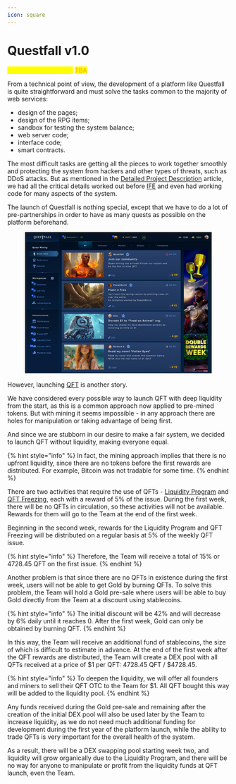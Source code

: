 ```yaml
---
icon: square
---
```


# Questfall v1.0

<mark style="color:yellow;">Scheduled for release:</mark> <mark style="color:orange;">TBA</mark>

From a technical point of view, the development of a platform like Questfall is quite straightforward and must solve the tasks common to the majority of web services:

* design of the pages;
* design of the RPG items;
* sandbox for testing the system balance;
* web server code;
* interface code;
* smart contracts.&#x20;

The most difficult tasks are getting all the pieces to work together smoothly and protecting the system from hackers and other types of threats, such as DDoS attacks. But as mentioned in the [Detailed Project Description](project-overview.md) article, we had all the critical details worked out before [IFE](initial-funding-event.md) and even had working code for many aspects of the system.

The launch of Questfall is nothing special, except that we have to do a lot of pre-partnerships in order to have as many quests as possible on the platform beforehand.

<figure><img src="../.gitbook/assets/screenshot.jpg" alt=""><figcaption></figcaption></figure>

However, launching [QFT](../assets/qft.md) is another story.&#x20;

We have considered every possible way to launch QFT with deep liquidity from the start, as this is a common approach now applied to pre-mined tokens. But with mining it seems impossible - in any approach there are holes for manipulation or taking advantage of being first.

And since we are stubborn in our desire to make a fair system, we decided to launch QFT without liquidity, making everyone equal.

{% hint style="info" %}
In fact, the mining approach implies that there is no upfront liquidity, since there are no tokens before the first rewards are distributed. For example, Bitcoin was not tradable for some time.
{% endhint %}

There are two activities that require the use of QFTs - [Liquidity Program](../infrastructure/liquidity-program.md) and [QFT Freezing](../infrastructure/qft-freezing.md), each with a reward of 5% of the issue. During the first week, there will be no QFTs in circulation, so these activities will not be available. Rewards for them will go to the Team at the end of the first week.

Beginning in the second week, rewards for the Liquidity Program and QFT Freezing will be distributed on a regular basis at 5% of the weekly QFT issue.

{% hint style="info" %}
Therefore, the Team will receive a total of 15% or 4728.45 QFT on the first issue.
{% endhint %}

Another problem is that since there are no QFTs in existence during the first week, users will not be able to get Gold by burning QFTs. To solve this problem, the Team will hold a Gold pre-sale where users will be able to buy Gold directly from the Team at a discount using stablecoins.

{% hint style="info" %}
The initial discount will be 42% and will decrease by 6% daily until it reaches 0. After the first week, Gold can only be obtained by burning QFT.
{% endhint %}

In this way, the Team will receive an additional fund of stablecoins, the size of which is difficult to estimate in advance. At the end of the first week after the QFT rewards are distributed, the Team will create a DEX pool with all QFTs received at a price of $1 per QFT: 4728.45 QFT / $4728.45.

{% hint style="info" %}
To deepen the liquidity, we will offer all founders and miners to sell their QFT OTC to the Team for $1. All QFT bought this way will be added to the liquidity pool.
{% endhint %}

Any funds received during the Gold pre-sale and remaining after the creation of the initial DEX pool will also be used later by the Team to increase liquidity, as we do not need much additional funding for development during the first year of the platform launch, while the ability to trade QFTs is very important for the overall health of the system.

As a result, there will be a DEX swapping pool starting week two, and liquidity will grow organically due to the Liquidity Program, and there will be no way for anyone to manipulate or profit from the liquidity funds at QFT launch, even the Team.

